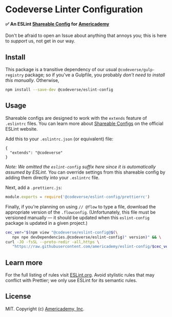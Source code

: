 Codeverse Linter Configuration
==============================

#### :white_check_mark: An ESLint [Shareable Config](http://eslint.org/docs/developer-guide/shareable-configs) for [Americademy](https://www.americademy.com)

Don't be afraid to open an Issue about anything that annoys you; this is here to *support* us, not
get in our way.

## Install

This package is a transitive dependency of our usual `@codeverse/gulp-registry` package; so if
you've a Gulpfile, you probably *don't need to install this manually*. Otherwise,

```sh
npm install --save-dev @codeverse/eslint-config
```

## Usage

Shareable configs are designed to work with the `extends` feature of `.eslintrc` files.
You can learn more about [Shareable Configs](http://eslint.org/docs/developer-guide/shareable-configs) on the official ESLint website.


Add this to your `.eslintrc.json` (or equivalent) file:

```json5
{
  "extends": "@codeverse"
}
```

*Note: We omitted the `eslint-config` suffix here since it is automatically assumed by ESLint.* You
can override settings from this shareable config by adding them directly into your
`.eslintrc` file.

Next, add a `.prettierc.js`:

```js
module.exports = require('@codeverse/eslint-config/prettierrc')
```

Finally, if you're planning on using `// @flow` to type a file, download the appropriate version of
the `.flowconfig`. (Unfortunately, this file must be versioned manually — it should be updated when
this `eslint-config` package is updated in a given project.)

```sh
cec_ver="$(npm view "@codeverse/eslint-config@$(\
   npx npe devDependencies.@codeverse/eslint-config)" version)" && \
curl -JO -fsSL --proto-redir -all,https \
   "https://raw.githubusercontent.com/americademy/eslint-config/$cec_ver/.flowconfig"
```


## Learn more

For the full listing of rules visit [ESLint.org](https://eslint.org/docs/rules/). Avoid stylistic
rules that may conflict with Prettier; we only use ESLint for its semantic rules.

## License

MIT. Copyright (c) [Americademy, Inc](https://www.americademy.com).
